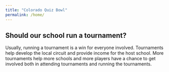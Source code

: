 ```yaml
---
title: "Colorado Quiz Bowl"
permalink: /home/
---
```


## Should our school run a tournament?

Usually, running a tournament is a win for everyone involved. Tournaments help
develop the local circuit and provide income for the host school. More
tournaments help more schools and more players have a chance to get involved
both in attending tournaments and running the tournaments.
